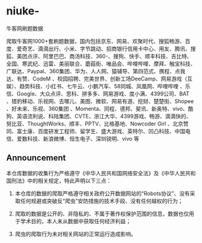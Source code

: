 # niuke-
牛客网刷题数据

爬取牛客网1000+套刷题数据，国内包括京东、网易、欢聚时代、搜狐畅游、百度、爱奇艺、滴滴出行、小米、字节跳动、招商银行信用卡中心、用友、腾讯、搜狐、美团点评、阿里巴巴、商汤科技、360-、搜狗、快手、顺丰科技、吉比特、全国、寒武纪、迅雷、美丽联合、蘑菇街、唯品会、哔哩哔哩、摩拜、触宝科技、广联达、Paypal、360集团、华为、人人网、猿辅导、第四范式、携程、点我达、有赞、CodeM 、校园招聘、完美世界、创新工场DeeCamp、网易游戏（互娱）、趋势科技、小红书、七牛云、小鹏汽车、58同城、凤凰网、哔哩哔哩 、乐信、Google、大众点评、思科、拼多多、网易游戏、度小满、4399公司、BAT 、猎豹移动、乐视网、去哪儿、美图、微软、网易有道、挖财、楚楚街、Shopee 、好未来、乐视、360集团 、Momenta、同程、德邦、斐讯、新奥特、vivo、酷狗、英语流利说、科陆集团、CVTE、浙江大华、4399游戏、畅游、滴滴快的、努比亚、ThoughtWorks、顺丰、PPTV、比格基地、Nowcoder Girl 、北京赞同、富士康、百度研发工程师、留学生、盛大游戏、英特尔、凹凸科技、中国电信、爱数科技、新浪微博、恒生电子、深圳锐明、vivo 等

## Announcement

本仓库数据的收集行为严格遵守《中华人民共和国网络安全法》及《中华人民共和国刑法》中的相关规定，特此声明以下三点：

1. 本仓库的数据的爬取严格遵守相关政府公开数据网站的“Robots协议”、没有采取任何规避或突破反“爬虫”安防措施的技术手段、没有任何越权的行为；

2. 爬取的数据是公开的、非隐私的、不属于著作权保护范围的信息，数据也仅用于学术目的，本人未从数据中获取任何经济利益；

3. 爬虫的爬取行为未对相关网站的正常运行造成影响。
